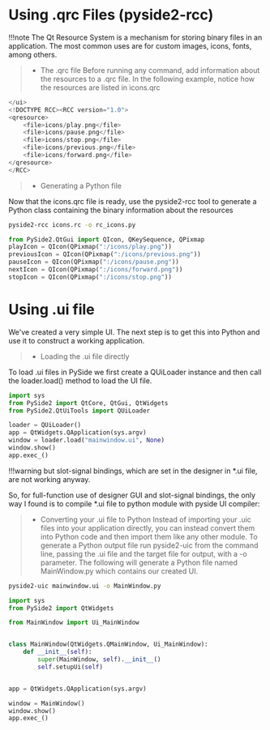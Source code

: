 # Using .qrc Files (pyside2-rcc)


!!!note
    The Qt Resource System is a mechanism for storing binary files in an application.
    The most common uses are for custom images, icons, fonts, among others.

>- The .qrc file
Before running any command, add information about the resources to a .qrc file. 
In the following example, notice how the resources are listed in icons.qrc

```c
</ui>
<!DOCTYPE RCC><RCC version="1.0">
<qresource>
    <file>icons/play.png</file>
    <file>icons/pause.png</file>
    <file>icons/stop.png</file>
    <file>icons/previous.png</file>
    <file>icons/forward.png</file>
</qresource>
</RCC>

```

>- Generating a Python file

Now that the icons.qrc file is ready, use the pyside2-rcc tool to generate a Python class containing the binary information about the resources

```sh
pyside2-rcc icons.rc -o rc_icons.py
```


```py
from PySide2.QtGui import QIcon, QKeySequence, QPixmap
playIcon = QIcon(QPixmap(":/icons/play.png"))
previousIcon = QIcon(QPixmap(":/icons/previous.png"))
pauseIcon = QIcon(QPixmap(":/icons/pause.png"))
nextIcon = QIcon(QPixmap(":/icons/forward.png"))
stopIcon = QIcon(QPixmap(":/icons/stop.png"))

```

# Using .ui file

We've created a very simple UI. The next step is to get this into Python and use it to construct a working application.

>- Loading the .ui file directly

To load .ui files in PySide we first create a QUiLoader instance and then call the loader.load() method to load the UI file.

```py
import sys
from PySide2 import QtCore, QtGui, QtWidgets
from PySide2.QtUiTools import QUiLoader

loader = QUiLoader()
app = QtWidgets.QApplication(sys.argv)
window = loader.load("mainwindow.ui", None)
window.show()
app.exec_()
```

!!!warning
    but slot-signal bindings, which are set in the designer in *.ui file, are not working anyway.


So, for full-function use of designer GUI and slot-signal bindings, the only way I found is to compile *.ui file to python module with pyside UI compiler:


>- Converting your .ui file to Python
Instead of importing your .uic files into your application directly, you can instead convert them into Python code and then import them like any other module. To generate a Python output file run pyside2-uic from the command line, passing the .ui file and the target file for output, with a -o parameter. The following will generate a Python file named MainWindow.py which contains our created UI.

```sh
pyside2-uic mainwindow.ui -o MainWindow.py
```

```py
import sys
from PySide2 import QtWidgets

from MainWindow import Ui_MainWindow


class MainWindow(QtWidgets.QMainWindow, Ui_MainWindow):
    def __init__(self):
        super(MainWindow, self).__init__()
        self.setupUi(self)


app = QtWidgets.QApplication(sys.argv)

window = MainWindow()
window.show()
app.exec_()
```